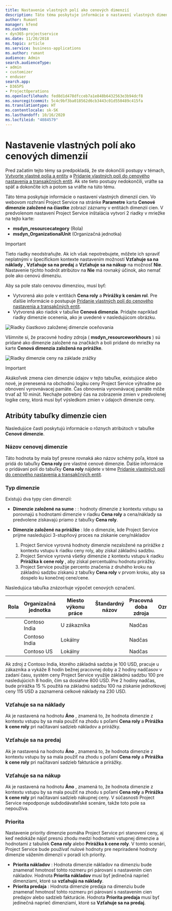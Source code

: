```yaml
---
title: Nastavenie vlastných polí ako cenových dimenzií
description: Táto téma poskytuje informácie o nastavení vlastných dimenzií cien.
author: Rumant
manager: kfend
ms.custom:
- dyn365-projectservice
ms.date: 11/20/2018
ms.topic: article
ms.service: business-applications
ms.author: rumant
audience: Admin
search.audienceType:
- admin
- customizer
- enduser
search.app:
- D365PS
- ProjectOperations
ms.openlocfilehash: fed8d1d478dfcceb7a1e848b6432563e3b94dcf8
ms.sourcegitcommit: 5c4c9bf3ba018562d6cb3443c01d550489c415fa
ms.translationtype: HT
ms.contentlocale: sk-SK
ms.lasthandoff: 10/16/2020
ms.locfileid: "4084579"
---
```

# <a name="setting-up-custom-fields-as-pricing-dimensions"></a>Nastavenie vlastných polí ako cenových dimenzií 

Pred začatím tejto témy sa predpokladá, že ste dokončili postupy v témach, [Vytvorte vlastné polia a entity](create-custom-fields-entities.md) a [Pridanie vlastných polí do cenového nastavenia a transakčných entít](field-references.md). Ak ste tieto postupy nedokončili, vráťte sa späť a dokončite ich a potom sa vráťte na túto tému. 

Táto téma poskytuje informácie o nastavení vlastných dimenzií cien. Vo webovom rozhraní Project Service na stránke **Parametre** karta **Cenové dimenzie založené na čiastke** zobrazí záznamy v entitách dimenzií cien. V predvolenom nastavení Project Service inštalácia vytvorí 2 riadky v mriežke na tejto karte:

- **msdyn_resourcecategory** (Rola)
- **msdyn_OrganizationalUnit** (Organizačná jednotka)

> [!IMPORTANT]
> Tieto riadky neodstraňujte. Ak ich však nepotrebujete, môžete ich spraviť neplatnými v špecifickom kontexte nastavením možností **Vzťahuje sa na náklady** , **Vzťahuje sa na predaj** a **Vzťahuje sa na nákup** na možnosť **Nie**. Nastavenie týchto hodnôt atribútov na **Nie** má rovnaký účinok, ako nemať pole ako cenovú dimenziu.

Aby sa pole stalo cenovou dimenziou, musí byť:

- Vytvorená ako pole v entitách **Cena roly** a **Prirážky k cenám rol**. Pre ďalšie informácie o postupuje [Pridanie vlastných polí do cenového nastavenia a transakčných entít](field-references.md).
- Vytvorená ako riadok v tabuľke **Cenová dimenzia**. Pridajte napríklad riadky dimenzie ocenenia, ako je uvedené v nasledujúcom obrázku. 

![Riadky čiastkovo založenej dimenzie oceňovania](media/Amt-based-PD.png)

Všimnite si, že pracovné hodiny zdroja ( **msdyn_resourceworkhours** ) sú pridané ako dimenzie založené na značkách a boli pridané do mriežky na karte **Cenová dimenzia založená na prirážke**.

![Riadky dimenzie ceny na základe zrážky](media/Markup-based-PD.png)

> [!IMPORTANT]
> Akákoľvek zmena cien dimenzie údajov v tejto tabuľke, existujúce alebo nové, je prenesená na obchodnú logiku ceny Project Service výhradne po obnovení vyrovnávacej pamäte. Čas obnovenia vyrovnávacej pamäte môže trvať až 10 minút. Nechajte potrebný čas na zobrazenie zmien v predvolenej logike ceny, ktorá musí byť výsledkom zmien v údajoch dimenzie ceny.


## <a name="attributes-of-the-pricing-dimensions-table"></a>Atribúty tabuľky dimenzie cien
Nasledujúce časti poskytujú informácie o rôznych atribútoch v tabuľke **Cenové dimenzie**.

### <a name="pricing-dimension-name"></a>Názov cenovej dimenzie
Táto hodnota by mala byť presne rovnaká ako názov schémy poľa, ktoré sa pridá do tabuľky **Cena roly** pre vlastné cenové dimenzie. Ďalšie informácie o pridávaní polí do tabuľky **Cena roly** nájdete v téme [Pridanie vlastných polí do cenového nastavenia a transakčných entít](field-references.md).

### <a name="type-of-dimension"></a>Typ dimenzie
Existujú dva typy cien dimenzií:
  
  - **Dimenzie založené na sume** : : hodnoty dimenzie z kontextu vstupu sa porovnajú s hodnotami dimenzie v riadku **Cena roly** a cena/náklady sa predvolene získavajú priamo z tabuľky **Cena roly**.
  - **Dimenzie založené na prirážke** : Ide o dimenzie, kde Project Service prijme nasledujúci 3-stupňový proces na získanie ceny/nákladov
 
    1. Project Service vyrovná hodnoty dimenzie nezaložené na prirážke z kontextu vstupu k riadku ceny roly, aby získal základnú sadzbu.
    2. Project Service vyrovná všetky dimenzie z kontextu vstupu k riadku **Prirážka k cene roly** , aby získal percentuálnu hodnotu prirážky.
    3. Project Service použije percento značenia z druhého kroku na základnú sadzbu získanú z tabuľky **Cena roly** v prvom kroku, aby sa dospelo ku konečnej cene/cene.
   
   Nasledujúca tabuľka znázorňuje výpočet cenových označení.
  
| Rola        | Organizačná jednotka    |Miesto výkonu práce      |Štandardný názov      |Pracovná doba zdroja      |  Označenie|
| ------------|-------------|-------------------|--------------------|-------------------------|--------:|
|             | Contoso India|U zákazníka            |                    |Nadčas                 |15     |
|             | Contoso India|Lokálny             |                    |Nadčas                 |10     |
|             | Contoso US   |Lokálny             |                    |Nadčas                 |20     |


Ak zdroj z Contoso India, ktorého základná sadzba je 100 USD, pracuje u zákazníka a vykáže 8 hodín bežnej pracovnej doby a 2 hodiny nadčasov v zadaní času, systém ceny Project Service využije základnú sadzbu 100 pre nasledujúcich 8 hodín, čím sa dosiahne 800 USD. Pre 2 hodiny nadčas, bude prirážka 15 % použitá na základnú sadzbu 100 na získanie jednotkovej ceny 115 USD a zaznamená celkové náklady na 230 USD.

### <a name="applicable-to-cost"></a>Vzťahuje sa na náklady 
Ak je nastavená na hodnotu **Áno** , znamená to, že hodnota dimenzie z kontextu vstupu by sa mala použiť na zhodu s poľami **Cena roly** a **Prirážka k cene roly** pri načítavaní sadzieb nákladov a prirážky.

### <a name="applicable-to-sales"></a>Vzťahuje sa na predaj
Ak je nastavená na hodnotu **Áno** , znamená to, že hodnota dimenzie z kontextu vstupu by sa mala použiť na zhodu s poľami **Cena roly** a **Prirážka k cene roly** pri načítavaní sadzieb fakturácie a prirážky.

### <a name="applicable-to-purchase"></a>Vzťahuje sa na nákup
Ak je nastavená na hodnotu **Áno** , znamená to, že hodnota dimenzie z kontextu vstupu by sa mala použiť na zhodu s poľami **Cena roly** a **Prirážka k cene roly** pri načítavaní sadzieb nákupnej ceny. V súčasnosti Project Service nepodporuje subdodávateľské scenáre, takže toto pole sa nepoužíva. 

### <a name="priority"></a>Priorita
Nastavenie priority dimenzie pomáha Project Service pri stanovení ceny, aj keď nedokáže nájsť presnú zhodu medzi hodnotami vstupnej dimenzie a hodnotami z tabuliek **Cena roly** alebo **Prirážka k cene roly**. V tomto scenári, Project Service bude používať nulové hodnoty pre nepriradené hodnoty dimenzie vážením dimenzií v poradí ich priority.

- **Priorita nákladov** : Hodnota dimenzie nákladov na dimenziu bude znamenať hmotnosť tohto rozmeru pri párovaní s nastavením cien nákladov. Hodnota **Priorita nákladov** musí byť jedinečná naprieč dimenziami, ktoré sa **vzťahujú na náklady**.
- **Priorita predaja** : Hodnota dimenzie predaja na dimenziu bude znamenať hmotnosť tohto rozmeru pri párovaní s nastavením cien predajov alebo sadzieb fakturácie. Hodnota **Priorita predaja** musí byť jedinečná naprieč dimenziami, ktoré sa **Vzťahuje sa na predaj**.

